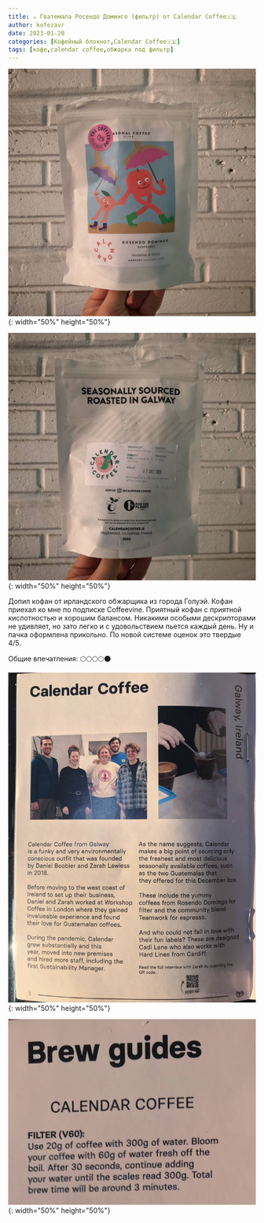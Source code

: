 ```yaml
---
title: ☕️ Гватемала Росендо Доминго (фильтр) от Calendar Coffee🇮🇪
author: kofezavr
date: 2023-01-20
categories: [Кофейный блокнот,Calendar Coffee🇮🇪]
tags: [кофе,calendar coffee,обжарка под фильтр]
--- 
```

![Гватемала Росендо Доминго (фильтр) от Calendar Coffee🇮🇪](/assets/img/posts/23/01/guatemala-rosendo-domingo-1.jpg){: width="50%" height="50%"}

![Гватемала Росендо Доминго (фильтр) от Calendar Coffee🇮🇪](/assets/img/posts/23/01/guatemala-rosendo-domingo-2.jpg){: width="50%" height="50%"}

Допил кофан от ирландского обжарщика из города Голуэй. Кофан приехал ко мне по подписке Coffeevine. Приятный кофан с приятной кислотностью и хорошим балансом. Никакими особыми дескрипторами не удивляет, но зато легко и с удовольствием пьется каждый день. Ну и пачка оформлена прикольно. По новой системе оценок это твердые 4/5. 

Общие впечатления:
🌕🌕🌕🌕🌑

![Гватемала Росендо Доминго (фильтр) от Calendar Coffee🇮🇪](/assets/img/posts/23/01/guatemala-rosendo-domingo-3.jpg){: width="50%" height="50%"} 

![Гватемала Росендо Доминго (фильтр) от Calendar Coffee🇮🇪](/assets/img/posts/23/01/guatemala-rosendo-domingo-4.jpg){: width="50%" height="50%"}